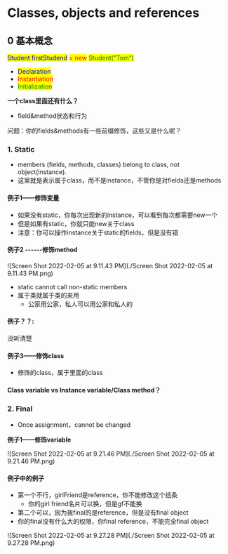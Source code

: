 # Classes, objects and references

## 0 基本概念

<mark style="color:blue;">Student firstStudend</mark> <mark style="color:red;">= new</mark> <mark style="color:green;">Student("Tom")</mark>

* <mark style="color:blue;">Declaration</mark>
* <mark style="color:red;">Instantiation</mark>
* <mark style="color:green;">Initialization</mark>

**一个class里面还有什么？**

* field\&method状态和行为

问题：你的fields\&methods有一些前缀修饰，这些又是什么呢？

### 1. Static

* members (fields, methods, classes) belong to class, not object(instance).
* 这里就是表示属于class，而不是instance，不管你是对fields还是methods

#### 例子1——修饰变量

* 如果没有static，你每次出现新的instance，可以看到每次都需要new一个
* 但是如果有static，你就只能new关于class
* 注意：你可以操作instance关于static的fields，但是没有错

#### 例子2 ------修饰method

!\[Screen Shot 2022-02-05 at 9.11.43 PM]\(./Screen Shot 2022-02-05 at 9.11.43 PM.png)

* static cannot call non-static members
* 属于类就属于类的来用
  * 公家用公家，私人可以用公家和私人的

#### 例子？？:

没听清楚

#### 例子3——修饰class

* 修饰的class，属于里面的class

#### Class variable vs Instance variable/Class method？

### 2. Final

* Once assignment，cannot be changed

**例子1——修饰variable**

!\[Screen Shot 2022-02-05 at 9.21.46 PM]\(./Screen Shot 2022-02-05 at 9.21.46 PM.png)

#### 例子中的例子

* 第一个不行，girlFriend是reference，你不能修改这个纸条
  * 你的girl friend名片可以换，但是gf不能换
* 第二个可以，因为我final的是reference，但是没有final object
* 你的final没有什么大的权限，你final reference，不能完全final object

!\[Screen Shot 2022-02-05 at 9.27.28 PM]\(./Screen Shot 2022-02-05 at 9.27.28 PM.png)



####
